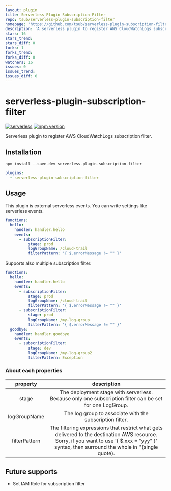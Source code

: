```yaml
---
layout: plugin
title: Serverless Plugin Subscription Filter
repo: tsub/serverless-plugin-subscription-filter
homepage: 'https://github.com/tsub/serverless-plugin-subscription-filter'
description: 'A serverless plugin to register AWS CloudWatchLogs subscription filter'
stars: 16
stars_trend: 
stars_diff: 0
forks: 1
forks_trend: 
forks_diff: 0
watchers: 16
issues: 0
issues_trend: 
issues_diff: 0
---
```



# serverless-plugin-subscription-filter

[![serverless](http://public.serverless.com/badges/v3.svg)](http://www.serverless.com) [![npm version](https://badge.fury.io/js/serverless-plugin-subscription-filter.svg)](https://badge.fury.io/js/serverless-plugin-subscription-filter)

Serverless plugin to register AWS CloudWatchLogs subscription filter.

## Installation

`npm install --save-dev serverless-plugin-subscription-filter`

```yaml
plugins:
  - serverless-plugin-subscription-filter
```

## Usage

This plugin is external serverless events.
You can write settings like serverless events.

```yaml
functions:
  hello:
    handler: handler.hello
    events:
      - subscriptionFilter:
          stage: prod
          logGroupName: /cloud-trail
          filterPattern: '{ $.errorMessage != "" }'
```

Supports also multiple subscription filter.

```yaml
functions:
  hello:
    handler: handler.hello
    events:
      - subscriptionFilter:
          stage: prod
          logGroupName: /cloud-trail
          filterPattern: '{ $.errorMessage != "" }'
      - subscriptionFilter:
          stage: prod
          logGroupName: /my-log-group
          filterPattern: '{ $.errorMessage != "" }'
  goodbye:
    handler: handler.goodbye
    events:
      - subscriptionFilter:
          stage: dev
          logGroupName: /my-log-group2
          filterPattern: Exception
```

### About each properties

|property|description|
|:---:|:---:|
|stage|The deployment stage with serverless. Because only one subscription filter can be set for one LogGroup.|
|logGroupName|The log group to associate with the subscription filter. |
|filterPattern|The filtering expressions that restrict what gets delivered to the destination AWS resource. Sorry, if you want to use '{ $.xxx = "yyy" }' syntax, then surround the whole in ''(single quote).|

## Future supports

* Set IAM Role for subscription filter
